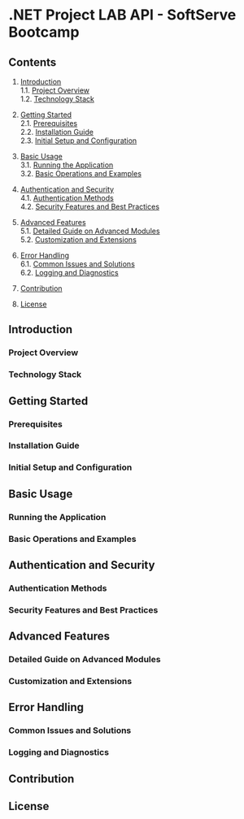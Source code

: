 # .NET Project LAB API - SoftServe Bootcamp

## Contents

1. [Introduction](#introduction) <br>
   1.1. [Project Overview](#project-overview) <br>
   1.2. [Technology Stack](#technology-stack) <br>

2. [Getting Started](#getting-started) <br>
   2.1. [Prerequisites](#prerequisites) <br>
   2.2. [Installation Guide](#installation-guide) <br>
   2.3. [Initial Setup and Configuration](#initial-setup-and-configuration) <br>
3. [Basic Usage](#basic-usage) <br>
       3.1. [Running the Application](#running-the-application) <br>
   3.2. [Basic Operations and Examples](#basic-operations-and-examples) <br>
4. [Authentication and Security](#authentication-and-security) <br>
   4.1. [Authentication Methods](#authentication-methods) <br>
   4.2. [Security Features and Best Practices](#security-features-and-best-practices) <br>
5. [Advanced Features](#advanced-features) <br>
   5.1. [Detailed Guide on Advanced Modules](#detailed-guide-on-advanced-modules) <br>
   5.2. [Customization and Extensions](#customization-and-extensions) <br>
6. [Error Handling](#error-handling) <br>
   6.1. [Common Issues and Solutions](#common-issues-and-solutions) <br>
   6.2. [Logging and Diagnostics](#logging-and-diagnostics) <br>
7. [Contribution](#contribution) <br>
8. [License](#license)

## Introduction
### Project Overview
### Technology Stack

## Getting Started
### Prerequisites
### Installation Guide
### Initial Setup and Configuration

## Basic Usage
### Running the Application
### Basic Operations and Examples

## Authentication and Security
### Authentication Methods
### Security Features and Best Practices

## Advanced Features
### Detailed Guide on Advanced Modules
### Customization and Extensions

## Error Handling
### Common Issues and Solutions
### Logging and Diagnostics

## Contribution

## License
